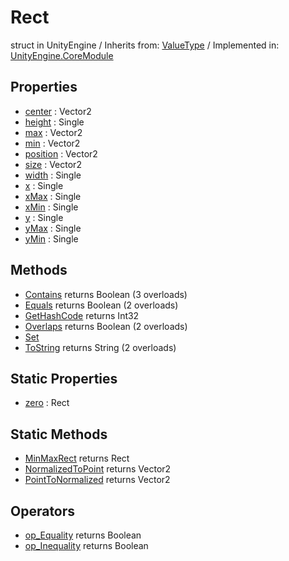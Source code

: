 # Rect
struct in UnityEngine
 / Inherits from: <a href="https://docs.unity3d.com/6000.2/Documentation/ScriptReference/ValueType.html">ValueType</a> / Implemented in: <a href="https://docs.unity3d.com/6000.2/Documentation/ScriptReference/UnityEngine.CoreModule.html">UnityEngine.CoreModule</a>

## Properties
- <a href="https://docs.unity3d.com/6000.2/Documentation/ScriptReference/Rect-center.html">center</a> : Vector2
- <a href="https://docs.unity3d.com/6000.2/Documentation/ScriptReference/Rect-height.html">height</a> : Single
- <a href="https://docs.unity3d.com/6000.2/Documentation/ScriptReference/Rect-max.html">max</a> : Vector2
- <a href="https://docs.unity3d.com/6000.2/Documentation/ScriptReference/Rect-min.html">min</a> : Vector2
- <a href="https://docs.unity3d.com/6000.2/Documentation/ScriptReference/Rect-position.html">position</a> : Vector2
- <a href="https://docs.unity3d.com/6000.2/Documentation/ScriptReference/Rect-size.html">size</a> : Vector2
- <a href="https://docs.unity3d.com/6000.2/Documentation/ScriptReference/Rect-width.html">width</a> : Single
- <a href="https://docs.unity3d.com/6000.2/Documentation/ScriptReference/Rect-x.html">x</a> : Single
- <a href="https://docs.unity3d.com/6000.2/Documentation/ScriptReference/Rect-xMax.html">xMax</a> : Single
- <a href="https://docs.unity3d.com/6000.2/Documentation/ScriptReference/Rect-xMin.html">xMin</a> : Single
- <a href="https://docs.unity3d.com/6000.2/Documentation/ScriptReference/Rect-y.html">y</a> : Single
- <a href="https://docs.unity3d.com/6000.2/Documentation/ScriptReference/Rect-yMax.html">yMax</a> : Single
- <a href="https://docs.unity3d.com/6000.2/Documentation/ScriptReference/Rect-yMin.html">yMin</a> : Single

## Methods
- <a href="https://docs.unity3d.com/6000.2/Documentation/ScriptReference/Rect.Contains.html">Contains</a> returns Boolean (3 overloads)
- <a href="https://docs.unity3d.com/6000.2/Documentation/ScriptReference/Rect.Equals.html">Equals</a> returns Boolean (2 overloads)
- <a href="https://docs.unity3d.com/6000.2/Documentation/ScriptReference/Rect.GetHashCode.html">GetHashCode</a> returns Int32
- <a href="https://docs.unity3d.com/6000.2/Documentation/ScriptReference/Rect.Overlaps.html">Overlaps</a> returns Boolean (2 overloads)
- <a href="https://docs.unity3d.com/6000.2/Documentation/ScriptReference/Rect.Set.html">Set</a>
- <a href="https://docs.unity3d.com/6000.2/Documentation/ScriptReference/Rect.ToString.html">ToString</a> returns String (2 overloads)

## Static Properties
- <a href="https://docs.unity3d.com/6000.2/Documentation/ScriptReference/Rect-zero.html">zero</a> : Rect

## Static Methods
- <a href="https://docs.unity3d.com/6000.2/Documentation/ScriptReference/Rect.MinMaxRect.html">MinMaxRect</a> returns Rect
- <a href="https://docs.unity3d.com/6000.2/Documentation/ScriptReference/Rect.NormalizedToPoint.html">NormalizedToPoint</a> returns Vector2
- <a href="https://docs.unity3d.com/6000.2/Documentation/ScriptReference/Rect.PointToNormalized.html">PointToNormalized</a> returns Vector2

## Operators
- <a href="https://docs.unity3d.com/6000.2/Documentation/ScriptReference/Rect.op_Equality.html">op_Equality</a> returns Boolean
- <a href="https://docs.unity3d.com/6000.2/Documentation/ScriptReference/Rect.op_Inequality.html">op_Inequality</a> returns Boolean
